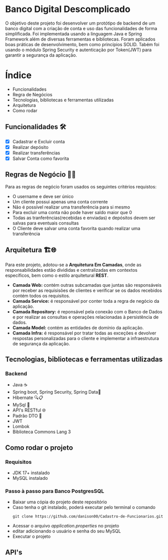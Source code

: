 # Banco Digital Descomplicado 
O objetivo deste projeto foi desenvolver um protótipo de backend de um banco digital com a criação de conta e uso das funcionalidades de forma simplificada. Foi implementada usando a linguagem Java e Spring Framework além de diversas ferramentas e bibliotecas. Foram aplicados boas práticas de desenvolvimento, bem como princípios SOLID.
Tabém foi usando o módulo Spring Security e autenticação por Token(JWT) para garantir a segurança da aplicação.


# Índice
- Funcionalidades
- Regra de Negócios
- Tecnologias, bibliotecas e ferramentas utilizadas
- Arquitetura
- Como rodar
## Funcionalidades 🛠️
- [x] Cadastrar e Excluir conta
- [x] Realizar depósito
- [x] Realizar transferências
- [x] Salvar Conta como favorita

## Regras de Negócio 📜🧠
Para as regras de negócio foram usados os seguintes critérios requistos:
- O username e deve ser único
- Um cliente possui apenas uma conta corrente
- Não é possível realizar uma transferência para si mesmo
- Para excluir uma conta não pode haver saldo maior que 0
- Todas as tranferências(recebidas e enviadas) e depósitos devem ser salvas para eventuais consultas
- O Cliente deve salvar uma conta favorita quando realizar uma transferência
## Arquitetura 🏗️🌐
Para este projeto, adotou-se a **Arquitetura Em Camadas**, onde as responsabilidades estão divididas e centralizadas em contextos específicos, bem como o estilo arquitetural **REST**.
- **Camada Web:** contém outras subcamadas que juntas são responsáveis por receber as requisisões de clientes e verificar se os dados recebidos contém todos os requisitos.
- **Camada Service:** é responsável por conter toda a regra de negócio da aplicação.
- **Camada Repository:** é reponsável pela conexão com o Banco de Dados e por realizar as consultas e operações relacionadas à persistência de dados.
- **Camada Model:** contém as entidades de domínio da aplicação.
- **Camada Infra:** é responsável por tratar todas as exceções e devolver respostas personalizadas para o cliente e implementar a infraestrutura de segurança da aplicação.

## Tecnologias, bibliotecas e ferramentas utilizadas
### Backend
- Java ☕️
- Spring boot, Spring Security, Spring Data🍃
- Hibernate 🔍📋
- MySql 🐘
- API's RESTful 🌐
- Padrão DTO  📝
- JWT
- Lombok
- Biblioteca Commons Lang 3

## Como rodar o projeto
### Requisitos
- JDK 17+  instalado
- MySQL instalado
### Passo à passo para Banco PostgresSQL
- Baixar uma cópia do projeto deste repositório
- Caso tenha o git instalado, poderá executar pelo terminal o comando
  ~~~
  git clone https://github.com/danison00/Cadastro-de-Funcionarios.git
  ~~~
- Acessar o arquivo *application.properties* no projeto
- editar adicionando o usuário e senha do seu MySQL
- Executar o projeto
## API's

